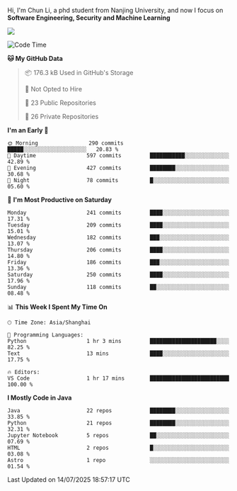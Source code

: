 Hi, I'm Chun Li, a phd student from Nanjing University, and now I focus on **Software Engineering, Security and Machine Learning**

<!--![GitHub Snake Light](https://github.com/pppppkun/pppppkun/blob/output/github-snake.svg#gh-light-mode-only)-->
<!--![GitHub Snake dark](https://github.com/pppppkun/pppppkun/blob/output/github-snake-dark.svg#gh-dark-mode-only)-->

![](https://komarev.com/ghpvc/?username=pppppkun)
<!--START_SECTION:waka-->
![Code Time](http://img.shields.io/badge/Code%20Time-2%2C177%20hrs%2019%20mins-blue)

**🐱 My GitHub Data** 

> 📦 176.3 kB Used in GitHub's Storage 
 > 
> 🚫 Not Opted to Hire
 > 
> 📜 23 Public Repositories 
 > 
> 🔑 26 Private Repositories 
 > 
**I'm an Early 🐤** 

```text
🌞 Morning                290 commits         █████░░░░░░░░░░░░░░░░░░░░   20.83 % 
🌆 Daytime                597 commits         ███████████░░░░░░░░░░░░░░   42.89 % 
🌃 Evening                427 commits         ████████░░░░░░░░░░░░░░░░░   30.68 % 
🌙 Night                  78 commits          █░░░░░░░░░░░░░░░░░░░░░░░░   05.60 % 
```
📅 **I'm Most Productive on Saturday** 

```text
Monday                   241 commits         ████░░░░░░░░░░░░░░░░░░░░░   17.31 % 
Tuesday                  209 commits         ████░░░░░░░░░░░░░░░░░░░░░   15.01 % 
Wednesday                182 commits         ███░░░░░░░░░░░░░░░░░░░░░░   13.07 % 
Thursday                 206 commits         ████░░░░░░░░░░░░░░░░░░░░░   14.80 % 
Friday                   186 commits         ███░░░░░░░░░░░░░░░░░░░░░░   13.36 % 
Saturday                 250 commits         ████░░░░░░░░░░░░░░░░░░░░░   17.96 % 
Sunday                   118 commits         ██░░░░░░░░░░░░░░░░░░░░░░░   08.48 % 
```


📊 **This Week I Spent My Time On** 

```text
🕑︎ Time Zone: Asia/Shanghai

💬 Programming Languages: 
Python                   1 hr 3 mins         █████████████████████░░░░   82.25 % 
Text                     13 mins             ████░░░░░░░░░░░░░░░░░░░░░   17.75 % 

🔥 Editors: 
VS Code                  1 hr 17 mins        █████████████████████████   100.00 % 
```

**I Mostly Code in Java** 

```text
Java                     22 repos            ████████░░░░░░░░░░░░░░░░░   33.85 % 
Python                   21 repos            ████████░░░░░░░░░░░░░░░░░   32.31 % 
Jupyter Notebook         5 repos             ██░░░░░░░░░░░░░░░░░░░░░░░   07.69 % 
HTML                     2 repos             █░░░░░░░░░░░░░░░░░░░░░░░░   03.08 % 
Astro                    1 repo              ░░░░░░░░░░░░░░░░░░░░░░░░░   01.54 % 
```




 Last Updated on 14/07/2025 18:57:17 UTC
<!--END_SECTION:waka-->
